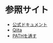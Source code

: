 # 参照サイト
- [公式ドキュメント](https://flutter.dev/docs/get-started/install/macos#platform-setup)
- [Qiita](https://qiita.com/henjiganai/items/3419ca49a3e36bc59828#flutter%E3%82%A4%E3%83%B3%E3%82%B9%E3%83%88%E3%83%BC%E3%83%AB)
- [PATHを通す](https://github.com/Taiyo-Oda/til/blob/main/Development.md)
